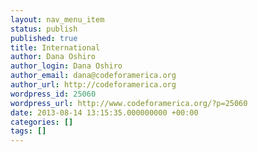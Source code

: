 ```yaml
---
layout: nav_menu_item
status: publish
published: true
title: International
author: Dana Oshiro
author_login: Dana Oshiro
author_email: dana@codeforamerica.org
author_url: http://codeforamerica.org
wordpress_id: 25060
wordpress_url: http://www.codeforamerica.org/?p=25060
date: 2013-08-14 13:15:35.000000000 +00:00
categories: []
tags: []
---
```



